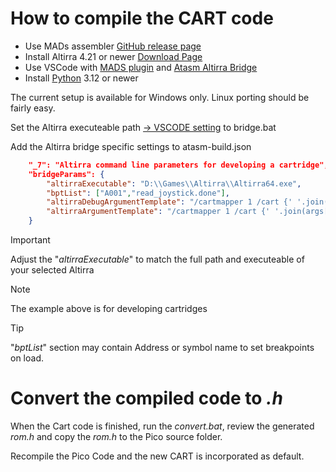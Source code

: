 # How to compile the CART code

* Use MADs assembler [GitHub release page](https://github.com/tebe6502/Mad-Assembler/releases)
* Install Altirra 4.21 or newer [Download Page](https://www.virtualdub.org/altirra.html)
* Use VSCode with [MADS plugin](https://marketplace.visualstudio.com/items?itemName=mirao.mads) and [Atasm Altirra Bridge](https://marketplace.visualstudio.com/items?itemName=cerebus.atasm-altirra-bridge)
* Install [Python](https://www.python.org/) 3.12 or newer

The current setup is available for Windows only. Linux porting should be fairly easy.

Set the Altirra executeable path [-> VSCODE setting](vscode://settings/atasm-altirra-bridge.emulator.altirra.path) to bridge.bat

Add the Altirra bridge specific settings to atasm-build.json
```json
	"_7": "Altirra command line parameters for developing a cartridge",
	"bridgeParams": {
		"altirraExecutable": "D:\\Games\\Altirra\\Altirra64.exe",
		"bptList": ["A001","read_joystick.done"],
		"altirraDebugArgumentTemplate": "/cartmapper 1 /cart {' '.join(args[1:])} /debugcmd:\\\".sourcemode on\\\" {' '.join(map('/debugcmd:\"bp {}\"'.format, getattr(config.bridgeParams, 'bptList', [])))}",
		"altirraArgumentTemplate": "/cartmapper 1 /cart {' '.join(args[1:])}"
	}
```
> [!IMPORTANT]
> Adjust the "_altirraExecutable_" to match the full path and executeable of your selected Altirra

> [!NOTE]
> The example above is for developing cartridges

> [!TIP]
> "_bptList_" section may contain Address or symbol name to set breakpoints on load.

# Convert the compiled code to _.h_

When the Cart code is finished, run the _convert.bat_, review the generated _rom.h_ and copy the _rom.h_ to the Pico source folder. 

Recompile the Pico Code and the new CART is incorporated as default.